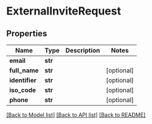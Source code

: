 # ExternalInviteRequest

## Properties
Name | Type | Description | Notes
------------ | ------------- | ------------- | -------------
**email** | **str** |  | 
**full_name** | **str** |  | [optional] 
**identifier** | **str** |  | [optional] 
**iso_code** | **str** |  | [optional] 
**phone** | **str** |  | [optional] 

[[Back to Model list]](../README.md#documentation-for-models) [[Back to API list]](../README.md#documentation-for-api-endpoints) [[Back to README]](../README.md)

